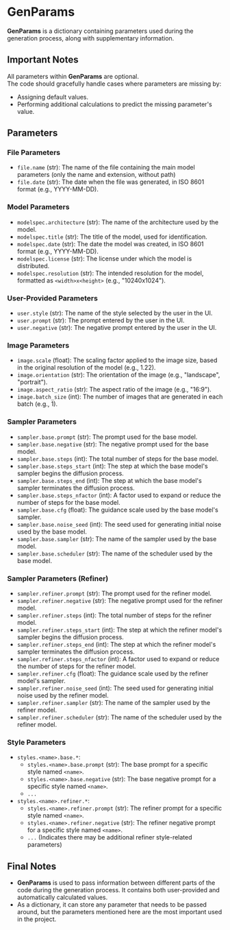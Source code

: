 # GenParams

**GenParams** is a dictionary containing parameters used during the generation process, along with supplementary information.

## Important Notes

All parameters within **GenParams** are optional.  
The code should gracefully handle cases where parameters are missing by:
*   Assigning default values.
*   Performing additional calculations to predict the missing parameter's value.

## Parameters

### File Parameters

*   `file.name` (str): The name of the file containing the main model parameters (only the name and extension, without path)
*   `file.date` (str): The date when the file was generated, in ISO 8601 format (e.g., YYYY-MM-DD).

### Model Parameters

*   `modelspec.architecture` (str): The name of the architecture used by the model.
*   `modelspec.title` (str): The title of the model, used for identification.
*   `modelspec.date` (str): The date the model was created, in ISO 8601 format (e.g., YYYY-MM-DD).
*   `modelspec.license` (str): The license under which the model is distributed.
*   `modelspec.resolution` (str): The intended resolution for the model, formatted as `<width>x<height>` (e.g., "10240x1024").

### User-Provided Parameters

*   `user.style` (str): The name of the style selected by the user in the UI.
*   `user.prompt` (str): The prompt entered by the user in the UI.
*   `user.negative` (str): The negative prompt entered by the user in the UI.

### Image Parameters

*   `image.scale` (float): The scaling factor applied to the image size, based in the original resolution of the model (e.g., 1.22).
*   `image.orientation` (str): The orientation of the image (e.g., "landscape", "portrait").
*   `image.aspect_ratio` (str): The aspect ratio of the image (e.g., "16:9").
*   `image.batch_size` (int): The number of images that are generated in each batch (e.g., 1).

### Sampler Parameters

*   `sampler.base.prompt` (str): The prompt used for the base model.
*   `sampler.base.negative` (str): The negative prompt used for the base model.
*   `sampler.base.steps` (int): The total number of steps for the base model.
*   `sampler.base.steps_start` (int): The step at which the base model's sampler begins the diffusion process.
*   `sampler.base.steps_end` (int): The step at which the base model's sampler terminates the diffusion process.
*   `sampler.base.steps_nfactor` (int): A factor used to expand or reduce the number of steps for the base model.
*   `sampler.base.cfg` (float): The guidance scale used by the base model's sampler.
*   `sampler.base.noise_seed` (int): The seed used for generating initial noise used by the base model.
*   `sampler.base.sampler` (str): The name of the sampler used by the base model.
*   `sampler.base.scheduler` (str): The name of the scheduler used by the base model.

### Sampler Parameters (Refiner)

*   `sampler.refiner.prompt` (str): The prompt used for the refiner model.
*   `sampler.refiner.negative` (str): The negative prompt used for the refiner model.
*   `sampler.refiner.steps` (int): The total number of steps for the refiner model.
*   `sampler.refiner.steps_start` (int): The step at which the refiner model's sampler begins the diffusion process.
*   `sampler.refiner.steps_end` (int): The step at which the refiner model's sampler terminates the diffusion process.
*   `sampler.refiner.steps_nfactor` (int): A factor used to expand or reduce the number of steps for the refiner model.
*   `sampler.refiner.cfg` (float): The guidance scale used by the refiner model's sampler.
*   `sampler.refiner.noise_seed` (int): The seed used for generating initial noise used by the refiner model.
*   `sampler.refiner.sampler` (str): The name of the sampler used by the refiner model.
*   `sampler.refiner.scheduler` (str): The name of the scheduler used by the refiner model.

### Style Parameters

*   `styles.<name>.base.*`:
    *   `styles.<name>.base.prompt` (str): The base prompt for a specific style named `<name>`.
    *   `styles.<name>.base.negative` (str): The base negative prompt for a specific style named `<name>`.
    *   `...`
*   `styles.<name>.refiner.*`:
    *   `styles.<name>.refiner.prompt` (str): The refiner prompt for a specific style named `<name>`.
    *   `styles.<name>.refiner.negative` (str): The refiner negative prompt for a specific style named `<name>`.
    *   `...` (Indicates there may be additional refiner style-related parameters)

## Final Notes

* **GenParams** is used to pass information between different parts of the code during the generation process. It contains both user-provided and automatically calculated values.
* As a dictionary, it can store any parameter that needs to be passed around, but the parameters mentioned here are the most important used in the project.
